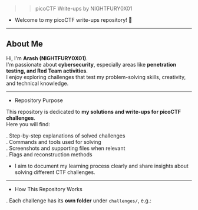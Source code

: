 >> picoCTF Write-ups by NIGHTFURY0X01

+ Welcome to my picoCTF write-ups repository! 👋

---

## About Me

Hi, I'm **Arash (NIGHTFURY0X01)**.  
I'm passionate about **cybersecurity**, especially areas like **penetration testing, and Red Team activities**.  
I enjoy exploring challenges that test my problem-solving skills, creativity, and technical knowledge.

---

+ Repository Purpose

This repository is dedicated to **my solutions and write-ups for picoCTF challenges**.  
Here you will find:

. Step-by-step explanations of solved challenges  
. Commands and tools used for solving  
. Screenshots and supporting files when relevant  
. Flags and reconstruction methods  

+ I aim to document my learning process clearly and share insights about solving different CTF challenges.  

---

+ How This Repository Works

. Each challenge has its **own folder** under `challenges/`, e.g.:  
